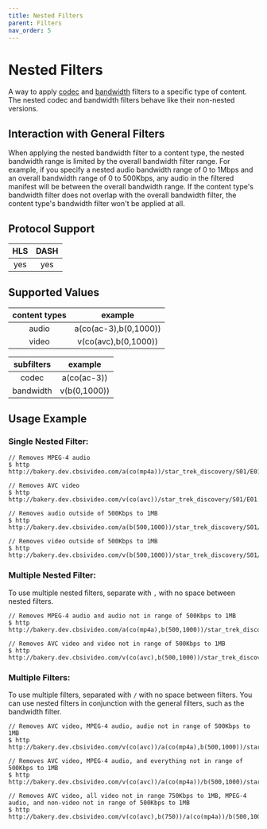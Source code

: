 ```yaml
---
title: Nested Filters
parent: Filters
nav_order: 5
---
```


# Nested Filters
A way to apply <a href="codec.html">codec</a> and <a href="bandwidth.html">bandwidth</a> filters to a specific type of content. The nested codec and bandwidth filters behave like their non-nested versions.


## Interaction with General Filters
When applying the nested bandwidth filter to a content type, the nested bandwidth range is limited by the overall bandwidth filter range. For example, if you specify a nested audio bandwidth range of 0 to 1Mbps and an overall bandwidth range of 0 to 500Kbps, any audio in the filtered manifest will be between the overall bandwidth range. If the content type's bandwidth filter does not overlap with the overall bandwidth filter, the content type's bandwidth filter won't be applied at all.

## Protocol Support

HLS | DASH |
:--:|:----:|
yes | yes  |

## Supported Values

| content types | example               |
|:-------------:|:---------------------:|
| audio         | a(co(ac-3),b(0,1000)) |
| video         | v(co(avc),b(0,1000))  |

| subfilters | example      |
|:----------:|:------------:|
| codec      | a(co(ac-3))  |
| bandwidth  | v(b(0,1000)) |


## Usage Example
### Single Nested Filter:

    // Removes MPEG-4 audio
    $ http http://bakery.dev.cbsivideo.com/a(co(mp4a))/star_trek_discovery/S01/E01.m3u8

    // Removes AVC video
    $ http http://bakery.dev.cbsivideo.com/v(co(avc))/star_trek_discovery/S01/E01.m3u8

    // Removes audio outside of 500Kbps to 1MB
    $ http http://bakery.dev.cbsivideo.com/a(b(500,1000))/star_trek_discovery/S01/E01.m3u8

    // Removes video outside of 500Kbps to 1MB
    $ http http://bakery.dev.cbsivideo.com/v(b(500,1000))/star_trek_discovery/S01/E01.m3u8

### Multiple Nested Filter:
To use multiple nested filters, separate with `,` with no space between nested filters.

    // Removes MPEG-4 audio and audio not in range of 500Kbps to 1MB
    $ http http://bakery.dev.cbsivideo.com/a(co(mp4a),b(500,1000))/star_trek_discovery/S01/E01.m3u8

    // Removes AVC video and video not in range of 500Kbps to 1MB
    $ http http://bakery.dev.cbsivideo.com/v(co(avc),b(500,1000))/star_trek_discovery/S01/E01.m3u8

### Multiple Filters:
To use multiple filters, separated with `/` with no space between filters. You can use nested filters in conjunction with the general filters, such as the bandwidth filter.

    // Removes AVC video, MPEG-4 audio, audio not in range of 500Kbps to 1MB
    $ http http://bakery.dev.cbsivideo.com/v(co(avc))/a(co(mp4a),b(500,1000))/star_trek_discovery/S01/E01.m3u8

    // Removes AVC video, MPEG-4 audio, and everything not in range of 500Kbps to 1MB
    $ http http://bakery.dev.cbsivideo.com/v(co(avc))/a(co(mp4a))/b(500,1000)/star_trek_discovery/S01/E01.m3u8

    // Removes AVC video, all video not in range 750Kbps to 1MB, MPEG-4 audio, and non-video not in range of 500Kbps to 1MB
    $ http http://bakery.dev.cbsivideo.com/v(co(avc),b(750))/a(co(mp4a))/b(500,1000)/star_trek_discovery/S01/E01.m3u8